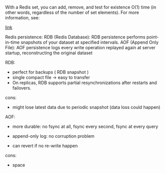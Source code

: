 With a Redis set, you can add, remove, and test for existence O(1) time (in other words, regardless of the number of set elements). For more information, see:

[link](https://redis.io/docs/management/persistence/)

Redis persistence:
RDB (Redis Database): RDB persistence performs point-in-time snapshots of your dataset at specified intervals.
AOF (Append Only File): AOF persistence logs every write operation
replayed again at server startup, reconstructing the original dataset

RDB:
- perfect for backups ( RDB snapshot )
- single compact file  -> easy to transfer
- On replicas, RDB supports partial resynchronizations after restarts and failovers.

cons:
- might lose latest data due to periodic snapshot (data loss could happen)



AOF:
- more durable:  no fsync at all, fsync every second, fsync at every query

-  append-only log: no corruption problem

- can revert if no re-write happen

cons:
- space
